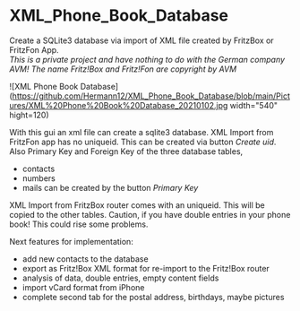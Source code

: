 # XML_Phone_Book_Database
Create a SQLite3 database via import of XML file created by FritzBox or FritzFon App. 
</br>*This is a private project and have nothing to do with the German company AVM! The name Fritz!Box and Fritz!Fon are copyright by AVM*

![XML Phone Book Database](https://github.com/Hermann12/XML_Phone_Book_Database/blob/main/Pictures/XML%20Phone%20Book%20Database_20210102.jpg width="540" hight=120)

With this gui an xml file can create a sqlite3 database. 
XML Import from FritzFon app has no uniqueid. This can be created via button *Create uid*. Also Primary Key and Foreign Key of the three database tables,
- contacts
- numbers
- mails
can be created by the button *Primary Key*

XML Import from FritzBox router comes with an uniqueid. This will be copied to the other tables.
Caution, if you have double entries in your phone book! This could rise some problems.

Next features for implementation:
- add new contacts to  the database
- export as Fritz!Box XML format for re-import to the Fritz!Box router
- analysis of data, double entries, empty content fields
- import vCard format from iPhone
- complete second tab for the postal address, birthdays, maybe pictures

